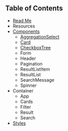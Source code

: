 ## Table of Contents

* [Read Me](/README.md)
* Resources
* [Components](/docs/components/README.md)
  * [AggregationSelect](/docs/components/AggregationSelect.md)
  * [Card](/docs/components/card.md)
  * [CheckboxTree](/docs/components/checkbox-tree.md)
  * Form
  * Header
  * Pagination
  * ResultListItem
  * ResultList
  * SearchMessage
  * Spinner
* Container
  * App
  * Cards
  * Filter
  * Result
  * Search
* [Styles](/docs/Styles.md)

